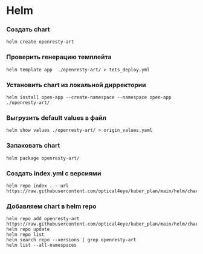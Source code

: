 # Helm

### Создать chart
```
helm create openresty-art
```
### Проверить генерацию темплейта
```
helm template app  ./openresty-art/ > tets_deploy.yml
```
### Установить chart из локальной дирректории
```
helm install open-app --create-namespace --namespace open-app ./openresty-art/
```
### Выгрузить default values в файл
```
helm show values ./openresty-art/ > origin_values.yaml
```
### Запаковать chart
```
helm package openresty-art/
```
### Создать index.yml с версиями
```
helm repo index . --url https://raw.githubusercontent.com/optical4eye/kuber_plan/main/helm/chart
```
### Добавляем chart в helm repo
```
helm repo add openresty-art https://raw.githubusercontent.com/optical4eye/kuber_plan/main/helm/chart
helm repo update
helm repo list
helm search repo --versions | grep openresty-art
helm list --all-namespaces
```